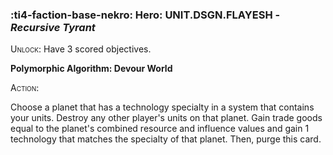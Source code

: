 ### :ti4-faction-base-nekro: **Hero**: UNIT.DSGN.FLAYESH - _Recursive Tyrant_

<span style="font-variant:small-caps;">Unlock</span>: Have 3 scored objectives.

**Polymorphic Algorithm: Devour World**

<span style="font-variant:small-caps;">Action</span>:

Choose a planet that has a technology specialty in a system that contains your units. Destroy any other player's units on that planet. Gain trade goods equal to the planet's combined resource and influence values and gain 1 technology that matches the specialty of that planet. Then, purge this card.
